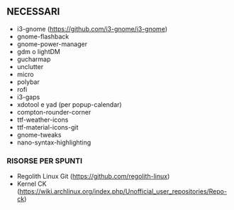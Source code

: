 ## NECESSARI

- i3-gnome (https://github.com/i3-gnome/i3-gnome)
- gnome-flashback
- gnome-power-manager
- gdm o lightDM 
- gucharmap
- unclutter
- micro
- polybar
- rofi
- i3-gaps
- xdotool e yad (per popup-calendar)
- compton-rounder-corner
- ttf-weather-icons
- ttf-material-icons-git 
- gnome-tweaks 
- nano-syntax-highlighting


### RISORSE PER SPUNTI

- Regolith Linux Git (https://github.com/regolith-linux)
- Kernel CK (https://wiki.archlinux.org/index.php/Unofficial_user_repositories/Repo-ck)
